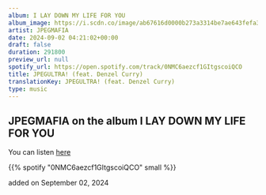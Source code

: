 ```yaml
---
album: I LAY DOWN MY LIFE FOR YOU
album_image: https://i.scdn.co/image/ab67616d0000b273a3314be7ae643fefa32fbe08
artist: JPEGMAFIA
date: 2024-09-02 04:21:02+00:00
draft: false
duration: 291800
preview_url: null
spotify_url: https://open.spotify.com/track/0NMC6aezcf1GItgscoiQCO
title: JPEGULTRA! (feat. Denzel Curry)
translationKey: JPEGULTRA! (feat. Denzel Curry)
type: music
---
```


## JPEGMAFIA on the album I LAY DOWN MY LIFE FOR YOU

You can listen [here](https://open.spotify.com/track/0NMC6aezcf1GItgscoiQCO)

{{% spotify "0NMC6aezcf1GItgscoiQCO" small %}}

added on September 02, 2024
